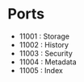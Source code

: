 # Ports

* 11001 : Storage
* 11002 : History
* 11003 : Security
* 11004 : Metadata
* 11005 : Index

